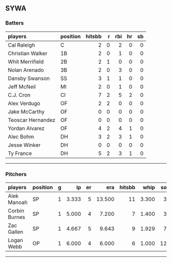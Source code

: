 ## SYWA

### Batters

 |players           |position | hitsbb|  r| rbi| hr| sb| 
|:-----------------|:--------|------:|--:|---:|--:|--:| 
|Cal Raleigh       |C        |      2|  0|   2|  0|  0| 
|Christian Walker  |1B       |      2|  0|   1|  0|  0| 
|Whit Merrifield   |2B       |      2|  1|   0|  0|  0| 
|Nolan Arenado     |3B       |      2|  0|   3|  0|  0| 
|Dansby Swanson    |SS       |      3|  1|   1|  0|  0| 
|Jeff McNeil       |MI       |      2|  0|   1|  0|  0| 
|C.J. Cron         |CI       |      7|  2|   5|  2|  0| 
|Alex Verdugo      |OF       |      2|  2|   0|  0|  0| 
|Jake McCarthy     |OF       |      0|  0|   0|  0|  0| 
|Teoscar Hernandez |OF       |      0|  0|   0|  0|  0| 
|Yordan Alvarez    |OF       |      4|  2|   4|  1|  0| 
|Alec Bohm         |DH       |      3|  2|   3|  1|  0| 
|Jesse Winker      |DH       |      0|  0|   0|  0|  0| 
|Ty France         |DH       |      5|  2|   3|  1|  0| 

* * *

### Pitchers

 
|players       |position |  g|    ip| er|    era| hitsbb|  whip| so|  w| sv| 
|:-------------|:--------|--:|-----:|--:|------:|------:|-----:|--:|--:|--:| 
|Alek Manoah   |SP       |  1| 3.333|  5| 13.500|     11| 3.300|  3|  0|  0| 
|Corbin Burnes |SP       |  1| 5.000|  4|  7.200|      7| 1.400|  3|  0|  0| 
|Zac Gallen    |SP       |  1| 4.667|  5|  9.643|      9| 1.929|  7|  0|  0| 
|Logan Webb    |OP       |  1| 6.000|  4|  6.000|      6| 1.000| 12|  0|  0| 


* * *


